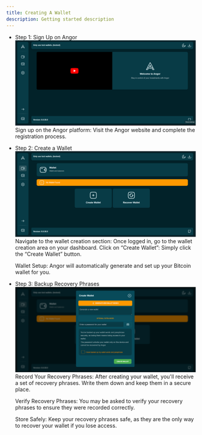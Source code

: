 ```yaml
---
title: Creating A Wallet
description: Getting started description
---
```


* Step 1: Sign Up on Angor
![image info](./images/wallet1.png)
  Sign up on the Angor platform: Visit the Angor website and complete the registration process.

* Step 2: Create a Wallet
![image info](./images/wallet.png)
  Navigate to the wallet creation section: Once logged in, go to the wallet creation area on your dashboard.
  Click on “Create Wallet”: Simply click the “Create Wallet” button.

  Wallet Setup: Angor will automatically generate and set up your Bitcoin wallet for you.

* Step 3: Backup Recovery Phrases
![image info](./images/wallet2.png)
  Record Your Recovery Phrases: After creating your wallet, you'll receive a set of recovery phrases. Write them down and keep them in a secure place.

  Verify Recovery Phrases: You may be asked to verify your recovery phrases to ensure they were recorded correctly.

  Store Safely: Keep your recovery phrases safe, as they are the only way to recover your wallet if you lose access.

